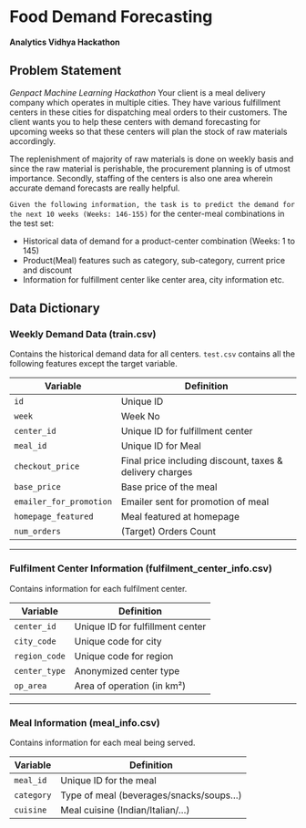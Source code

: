 # Food Demand Forecasting
**Analytics Vidhya Hackathon**


## Problem Statement

*Genpact Machine Learning Hackathon*
Your client is a meal delivery company which operates in multiple cities. They have various fulfillment centers in these cities for dispatching meal orders to their customers. The client wants you to help these centers with demand forecasting for upcoming weeks so that these centers will plan the stock of raw materials accordingly.

The replenishment of majority of raw materials is done on weekly basis and since the raw material is perishable, the procurement planning is of utmost importance. Secondly, staffing of the centers is also one area wherein accurate demand forecasts are really helpful. 

`Given the following information, the task is to predict the demand for the next 10 weeks (Weeks: 146-155)` for the center-meal combinations in the test set:  

- Historical data of demand for a product-center combination (Weeks: 1 to 145)
- Product(Meal) features such as category, sub-category, current price and discount
- Information for fulfillment center like center area, city information etc.

## Data Dictionary

### Weekly Demand Data (train.csv)
Contains the historical demand data for all centers. `test.csv` contains all the following features except the target variable.

| Variable               | Definition                                      |
|------------------------|-------------------------------------------------|
| `id`                   | Unique ID                                       |
| `week`                 | Week No                                         |
| `center_id`            | Unique ID for fulfillment center                |
| `meal_id`              | Unique ID for Meal                              |
| `checkout_price`       | Final price including discount, taxes & delivery charges |
| `base_price`           | Base price of the meal                          |
| `emailer_for_promotion`| Emailer sent for promotion of meal              |
| `homepage_featured`    | Meal featured at homepage                       |
| `num_orders`           | (Target) Orders Count                           |

---

### Fulfilment Center Information (fulfilment_center_info.csv)
Contains information for each fulfilment center.

| Variable     | Definition                       |
|--------------|----------------------------------|
| `center_id`  | Unique ID for fulfillment center |
| `city_code`  | Unique code for city             |
| `region_code`| Unique code for region           |
| `center_type`| Anonymized center type           |
| `op_area`    | Area of operation (in km²)       |

---

### Meal Information (meal_info.csv)
Contains information for each meal being served.

| Variable   | Definition                    |
|------------|-------------------------------|
| `meal_id`  | Unique ID for the meal        |
| `category` | Type of meal (beverages/snacks/soups…) |
| `cuisine`  | Meal cuisine (Indian/Italian/…) |
